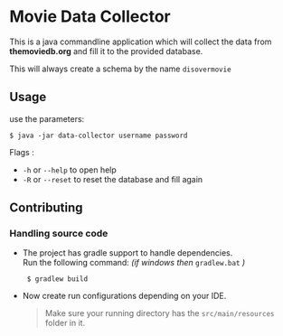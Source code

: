 # Movie Data Collector

This is a java commandline application which will collect
the data from **themoviedb.org** and fill it to the provided database.

This will always create a schema by the name `disovermovie`

## Usage

use the parameters:
    
    
    $ java -jar data-collector username password
    
    
Flags :

   * `-h` or `--help` to open help
   * `-R` or `--reset` to reset the database and fill again

## Contributing

### Handling source code

* The project has gradle support to handle dependencies.<br>
  Run the following command: *(if windows then* `gradlew.bat` *)*


       $ gradlew build



* Now create run configurations depending on your IDE. <br>

  > Make sure your running directory has the `src/main/resources` folder in it.
